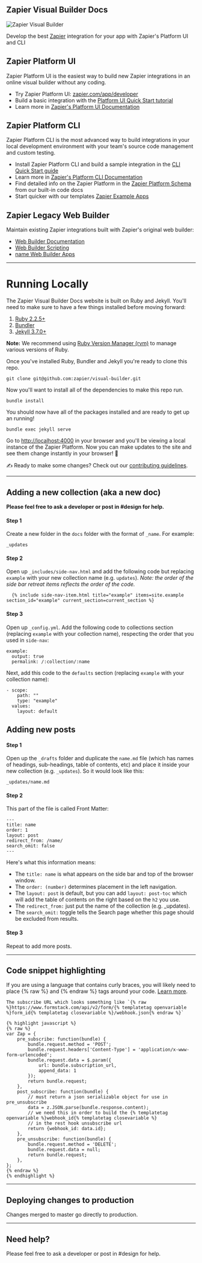## Zapier Visual Builder Docs

![Zapier Visual Builder](https://zapier.github.io/visual-builder/assets/images/visual-builder-header.svg)

Develop the best [Zapier](https://zapier.com/) integration for your app with Zapier's Platform UI and CLI

## Zapier Platform UI

Zapier Platform UI is the easiest way to build new Zapier integrations in an online visual builder without any coding.

- Try Zapier Platform UI: [zapier.com/app/developer](https://zapier.com/app/developer/)
- Build a basic integration with the [Platform UI Quick Start tutorial](https://zapier.github.io/visual-builder/updates/introduction)
- Learn more in [Zapier's Platform UI Documentation](https://zapier.github.io/visual-builder/docs/intro)

## Zapier Platform CLI

Zapier Platform CLI is the most advanced way to build integrations in your local development environment with your team's source code management and custom testing.

- Install Zapier Platform CLI and build a sample integration in the [CLI Quick Start guide](https://zapier.com/developer/start/introduction)
- Learn more in [Zapier's Platform CLI Documentation](https://zapier.github.io/zapier-platform/)
- Find detailed info on the Zapier Platform in the [Zapier Platform Schema](https://zapier.github.io/zapier-platform-schema/build/schema.html) from our built-in code docs
- Start quicker with our templates [Zapier Example Apps](https://github.com/zapier/zapier-platform/wiki/Example-Apps)

## Zapier Legacy Web Builder

Maintain existing Zapier integrations built with Zapier's original web builder:

- [Web Builder Documentation](https://zapier.com/developer/documentation/v2/reference/)
- [Web Builder Scripting](https://zapier.com/developer/documentation/v2/scripting/)
- [name Web Builder Apps](https://zapier.com/developer/documentation/v2/name-apps/)

***

# Running Locally

The Zapier Visual Builder Docs website is built on Ruby and Jekyll. You'll need to make sure to have a few things installed before moving forward:

1. [Ruby 2.2.5+](https://www.ruby-lang.org/en/documentation/installation/)
1. [Bundler](http://bundler.io/)
1. [Jekyll 3.7.0+](https://jekyllrb.com/docs/installation/)

**Note:** We recommend using [Ruby Version Manager (rvm)](https://rvm.io/rvm/install) to manage various versions of Ruby.

Once you've installed Ruby, Bundler and Jekyll you're ready to clone this repo.

```
git clone git@github.com:zapier/visual-builder.git
```

Now you'll want to install all of the dependencies to make this repo run.

```
bundle install
```

You should now have all of the packages installed and are ready to get up an running!

```
bundle exec jekyll serve
```

Go to <http://localhost:4000> in your browser and you'll be viewing a local instance of the Zapier Platform. Now you can make updates to the site and see them change instantly in your browser! :rocket:

:writing_hand: Ready to make some changes? Check out our [contributing guidelines](CONTRIBUTING.md).

* * *

## Adding a new collection (aka a new doc)
**Please feel free to ask a developer or post in #design for help.**

#### Step 1
Create a new folder in the `docs` folder with the format of `_name`. For example:

```
_updates
```

#### Step 2
Open up `_includes/side-nav.html` and add the following code but replacing `example` with your new collection name (e.g. `updates`). _Note: the order of the side bar retreat items reflects the order of the code._

```
  {% include side-nav-item.html title="example" items=site.example section_id="example" current_section=current_section %}
```

#### Step 3
Open up `_config.yml`. Add the following code to collections section (replacing `example` with your collection name), respecting the order that you used in `side-nav`:

```
example:
  output: true
  permalink: /:collection/:name
```

Next, add this code to the `defaults` section (replacing `example` with your collection name):

```
- scope:
    path: ""
    type: "example"
  values:
    layout: default
```

## Adding new posts


#### Step 1
Open up the `_drafts` folder and duplicate the `name.md` file  (which has names of headings, sub-headings, table of contents, etc) and place it inside your new collection (e.g. `_updates`). So it would look like this:

```
_updates/name.md
```

#### Step 2
This part of the file is called Front Matter:

```
---
title: name
order: 1
layout: post
redirect_from: /name/
search_omit: false
---
```

Here's what this information means:
- The `title: name` is what appears on the side bar and top of the browser window.
- The `order: (number)` determines placement in the left navigation.
- The `layout: post` is default, but you can add `layout: post-toc` which will add the table of contents on the right based on the `h2` you use.
- The `redirect_from:` just put the name of the collection (e.g. _updates).
- The `search_omit:` toggle tells the Search page whether this page should be excluded from results.
#### Step 3
Repeat to add more posts.

***

## Code snippet highlighting
If you are using a language that contains curly braces, you will likely need to place {% raw %} and  {% endraw %} tags around your code. [Learn more](https://jekyllrb.com/docs/liquid/tags/#code-snippet-highlighting).

```
The subscribe URL which looks something like `{% raw %}https://www.formstack.com/api/v2/form/{% templatetag openvariable %}form_id{% templatetag closevariable %}/webhook.json{% endraw %}`
```

```
{% highlight javascript %}
{% raw %}
var Zap = {
    pre_subscribe: function(bundle) {
        bundle.request.method = 'POST';
        bundle.request.headers['Content-Type'] = 'application/x-www-form-urlencoded';
        bundle.request.data = $.param({
            url: bundle.subscription_url,
            append_data: 1
        });
        return bundle.request;
    },
    post_subscribe: function(bundle) {
        // must return a json serializable object for use in pre_unsubscribe
        data = z.JSON.parse(bundle.response.content);
        // we need this in order to build the {% templatetag openvariable %}webhook_id{% templatetag closevariable %}
        // in the rest hook unsubscribe url
        return {webhook_id: data.id};
    },
    pre_unsubscribe: function(bundle) {
        bundle.request.method = 'DELETE';
        bundle.request.data = null;
        return bundle.request;
    },
};
{% endraw %}
{% endhighlight %}
```

* * *

## Deploying changes to production

Changes merged to master go directly to production.

* * *

## Need help?

Please feel free to ask a developer or post in #design for help.
